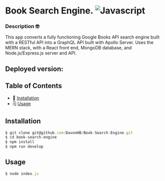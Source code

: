 # Book Search Engine. ![Javascript](https://img.shields.io/github/languages/top/nielsenjared/badmath)

### Description 🤓
This app converts a fully functioning Google Books API search engine built with a RESTful API into a GraphQL API built with Apollo Server. 
Uses the MERN stack, with a React front end, MongoDB database, and Node.js/Express.js server and API.
  
## Deployed version:  

## Table of Contents 
* 🔧 [Installation](#installation)
* 🗒️ [Usage](#usage)

## Installation
```typescript
$ git clone git@github.com:DavonHB/Book-Search-Engine.git
$ cd book-search-engine
$ npm install
$ npm run develop
```
  
## Usage 
```typescript
$ node index.js
```